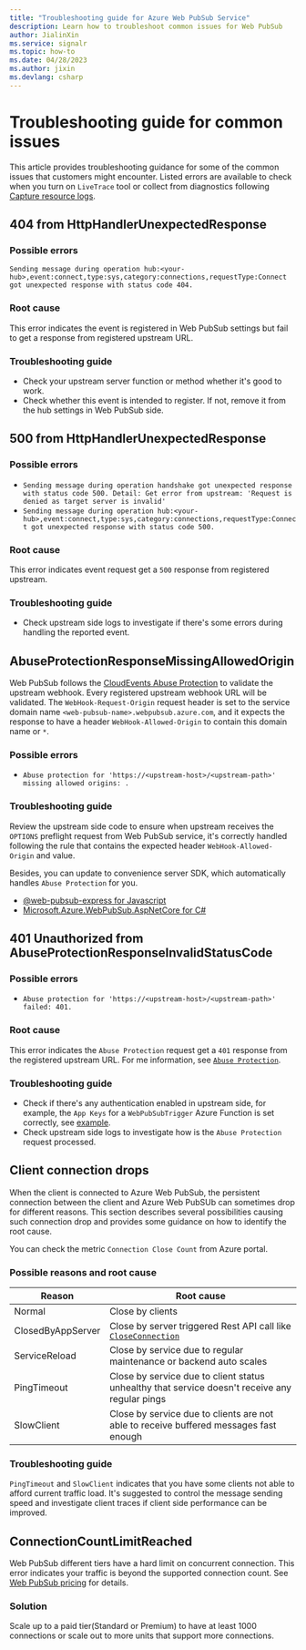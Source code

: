 ```yaml
---
title: "Troubleshooting guide for Azure Web PubSub Service"
description: Learn how to troubleshoot common issues for Web PubSub
author: JialinXin
ms.service: signalr
ms.topic: how-to
ms.date: 04/28/2023
ms.author: jixin
ms.devlang: csharp
---
```


# Troubleshooting guide for common issues

This article provides troubleshooting guidance for some of the common issues that customers might encounter. Listed errors are available to check when you turn on `LiveTrace` tool or collect from diagnostics following [Capture resource logs](./howto-troubleshoot-resource-logs).

## 404 from HttpHandlerUnexpectedResponse

### Possible errors

`Sending message during operation hub:<your-hub>,event:connect,type:sys,category:connections,requestType:Connect got unexpected response with status code 404.`

### Root cause

This error indicates the event is registered in Web PubSub settings but fail to get a response from registered upstream URL.

### Troubleshooting guide

- Check your upstream server function or method whether it's good to work.
- Check whether this event is intended to register. If not, remove it from the hub settings in Web PubSub side. 

## 500 from HttpHandlerUnexpectedResponse

### Possible errors

- `Sending message during operation handshake got unexpected response with status code 500. Detail: Get error from upstream: 'Request is denied as target server is invalid'`
- `Sending message during operation hub:<your-hub>,event:connect,type:sys,category:connections,requestType:Connect got unexpected response with status code 500.`

### Root cause

This error indicates event request get a `500` response from registered upstream.

### Troubleshooting guide

- Check upstream side logs to investigate if there's some errors during handling the reported event.

## AbuseProtectionResponseMissingAllowedOrigin

Web PubSub follows the [CloudEvents Abuse Protection](https://github.com/cloudevents/spec/blob/v1.0/http-webhook.md#4-abuse-protection) to validate the upstream webhook. Every registered upstream webhook URL will be validated. The `WebHook-Request-Origin` request header is set to the service domain name `<web-pubsub-name>.webpubsub.azure.com`, and it expects the response to have a header `WebHook-Allowed-Origin` to contain this domain name or `*`. 

### Possible errors

- `Abuse protection for 'https://<upstream-host>/<upstream-path>' missing allowed origins: .`

### Troubleshooting guide

Review the upstream side code to ensure when upstream receives the `OPTIONS` preflight request from Web PubSub service, it's correctly handled following the rule that contains the expected header `WebHook-Allowed-Origin` and value.

Besides, you can update to convenience server SDK, which automatically handles `Abuse Protection` for you.

- [@web-pubsub-express for Javascript ](https://www.npmjs.com/package/@azure/web-pubsub-express)
- [Microsoft.Azure.WebPubSub.AspNetCore for C#](https://www.nuget.org/packages/Microsoft.Azure.WebPubSub.AspNetCore)

## 401 Unauthorized from AbuseProtectionResponseInvalidStatusCode

### Possible errors

- `Abuse protection for 'https://<upstream-host>/<upstream-path>' failed: 401.`

### Root cause

This error indicates the `Abuse Protection` request get a `401` response from the registered upstream URL. For me information, see [`Abuse Protection`](./howto-develop-eventhandler#upstream-and-validation).

### Troubleshooting guide

- Check if there's any authentication enabled in upstream side, for example, the `App Keys` for a `WebPubSubTrigger` Azure Function is set correctly, see [example](./quickstart-serverless?#configure-the-web-pubsub-service-event-handler).
- Check upstream side logs to investigate how is the `Abuse Protection` request processed.

## Client connection drops

When the client is connected to Azure Web PubSub, the persistent connection between the client and Azure Web PubSUb can sometimes drop for different reasons. This section describes several possibilities causing such connection drop and provides some guidance on how to identify the root cause. 

You can check the metric `Connection Close Count` from Azure portal.

### Possible reasons and root cause

| Reason | Root cause |
|--|--|
| Normal | Close by clients |
| ClosedByAppServer | Close by server triggered Rest API call like [`CloseConnection`](/rest/api/webpubsub/dataplane/web-pub-sub/close-connection?tabs=HTTP) |
| ServiceReload | Close by service due to regular maintenance or backend auto scales |
| PingTimeout | Close by service due to client status unhealthy that service doesn't receive any regular pings |
| SlowClient | Close by service due to clients are not able to receive buffered messages fast enough |

### Troubleshooting guide

`PingTimeout` and `SlowClient` indicates that you have some clients not able to afford current traffic load. It's suggested to control the message sending speed and investigate client traces if client side performance can be improved.

## ConnectionCountLimitReached

Web PubSub different tiers have a hard limit on concurrent connection. This error indicates your traffic is beyond the supported connection count. See [Web PubSub pricing](https://azure.microsoft.com/pricing/details/web-pubsub/) for details.

### Solution

Scale up to a paid tier(Standard or Premium) to have at least 1000 connections or scale out to more units that support more connections.

